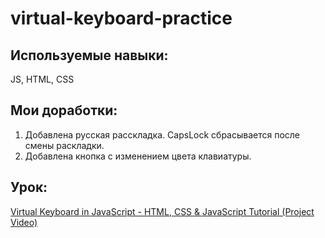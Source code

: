 # virtual-keyboard-practice

## Используемые навыки:

JS, HTML, CSS

## Мои доработки:

1. Добавлена русская расскладка. CapsLock сбрасывается после смены раскладки.
2. Добавлена кнопка с изменением цвета клавиатуры.

## Урок:

[Virtual Keyboard in JavaScript - HTML, CSS & JavaScript Tutorial (Project Video)](https://www.youtube.com/watch?v=N3cq0BHDMOY&feature=emb_logo "Virtual Keyboard in JavaScript")